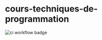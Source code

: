# cours-techniques-de-programmation

![ci workflow badge](https://github.com/yostane/jeu-de-la-vie/actions/workflows/ci.yml/badge.svg)